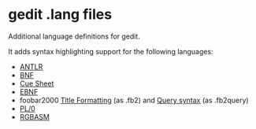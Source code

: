 # gedit .lang files

Additional language definitions for gedit.

It adds syntax highlighting support for the following languages:
 - [ANTLR](https://en.wikipedia.org/wiki/ANTLR "ANTLR")
 - [BNF](https://en.wikipedia.org/wiki/Backus%E2%80%93Naur_form "BNF")
 - [Cue Sheet](https://en.wikipedia.org/wiki/Cue_sheet_(computing) "Cue Sheet")
 - [EBNF](https://en.wikipedia.org/wiki/Extended_Backus%E2%80%93Naur_form "EBNF")
 - foobar2000 [Title Formatting](http://wiki.hydrogenaud.io/index.php?title=Foobar2000:Title_Formatting_Reference "Title Formatting") (as .fb2) and [Query syntax](http://wiki.hydrogenaud.io/index.php?title=Foobar2000:Query_syntax "Query syntax") (as .fb2query)
 - [PL/0](https://en.wikipedia.org/wiki/PL/0 "PL/0")
 - [RGBASM](https://rednex.github.io/rgbds/rgbasm.5.html "RGBASM")
